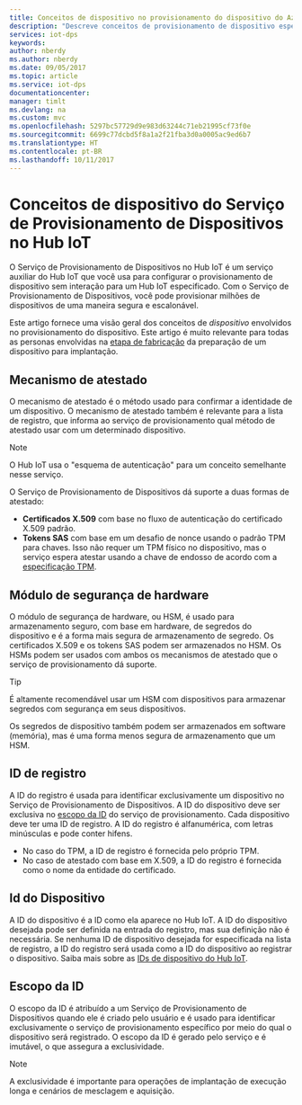 ```yaml
---
title: Conceitos de dispositivo no provisionamento do dispositivo do Azure | Microsoft Docs
description: "Descreve conceitos de provisionamento de dispositivo específicos para dispositivos com o Serviço de Provisionamento de Dispositivos e o Hub IoT"
services: iot-dps
keywords: 
author: nberdy
ms.author: nberdy
ms.date: 09/05/2017
ms.topic: article
ms.service: iot-dps
documentationcenter: 
manager: timlt
ms.devlang: na
ms.custom: mvc
ms.openlocfilehash: 5297bc57729d9e983d63244c71eb21995cf73f0e
ms.sourcegitcommit: 6699c77dcbd5f8a1a2f21fba3d0a0005ac9ed6b7
ms.translationtype: HT
ms.contentlocale: pt-BR
ms.lasthandoff: 10/11/2017
---
```

# <a name="iot-hub-device-provisioning-service-device-concepts"></a>Conceitos de dispositivo do Serviço de Provisionamento de Dispositivos no Hub IoT

O Serviço de Provisionamento de Dispositivos no Hub IoT é um serviço auxiliar do Hub IoT que você usa para configurar o provisionamento de dispositivo sem interação para um Hub IoT especificado. Com o Serviço de Provisionamento de Dispositivos, você pode provisionar milhões de dispositivos de uma maneira segura e escalonável.

Este artigo fornece uma visão geral dos conceitos de *dispositivo* envolvidos no provisionamento do dispositivo. Este artigo é muito relevante para todas as personas envolvidas na [etapa de fabricação](about-iot-dps.md#manufacturing-step) da preparação de um dispositivo para implantação.

## <a name="attestation-mechanism"></a>Mecanismo de atestado

O mecanismo de atestado é o método usado para confirmar a identidade de um dispositivo. O mecanismo de atestado também é relevante para a lista de registro, que informa ao serviço de provisionamento qual método de atestado usar com um determinado dispositivo.

> [!NOTE]
> O Hub IoT usa o "esquema de autenticação" para um conceito semelhante nesse serviço.

O Serviço de Provisionamento de Dispositivos dá suporte a duas formas de atestado:
* **Certificados X.509** com base no fluxo de autenticação do certificado X.509 padrão.
* **Tokens SAS** com base em um desafio de nonce usando o padrão TPM para chaves. Isso não requer um TPM físico no dispositivo, mas o serviço espera atestar usando a chave de endosso de acordo com a [especificação TPM](https://trustedcomputinggroup.org/work-groups/trusted-platform-module/).

## <a name="hardware-security-module"></a>Módulo de segurança de hardware

O módulo de segurança de hardware, ou HSM, é usado para armazenamento seguro, com base em hardware, de segredos do dispositivo e é a forma mais segura de armazenamento de segredo. Os certificados X.509 e os tokens SAS podem ser armazenados no HSM. Os HSMs podem ser usados com ambos os mecanismos de atestado que o serviço de provisionamento dá suporte.

> [!TIP]
> É altamente recomendável usar um HSM com dispositivos para armazenar segredos com segurança em seus dispositivos.

Os segredos de dispositivo também podem ser armazenados em software (memória), mas é uma forma menos segura de armazenamento que um HSM.

## <a name="registration-id"></a>ID de registro

A ID do registro é usada para identificar exclusivamente um dispositivo no Serviço de Provisionamento de Dispositivos. A ID do dispositivo deve ser exclusiva no [escopo da ID](#id-scope) do serviço de provisionamento. Cada dispositivo deve ter uma ID de registro. A ID do registro é alfanumérica, com letras minúsculas e pode conter hifens.

* No caso do TPM, a ID de registro é fornecida pelo próprio TPM.
* No caso de atestado com base em X.509, a ID do registro é fornecida como o nome da entidade do certificado.

## <a name="device-id"></a>Id do Dispositivo

A ID do dispositivo é a ID como ela aparece no Hub IoT. A ID do dispositivo desejada pode ser definida na entrada do registro, mas sua definição não é necessária. Se nenhuma ID de dispositivo desejada for especificada na lista de registro, a ID do registro será usada como a ID do dispositivo ao registrar o dispositivo. Saiba mais sobre as [IDs de dispositivo do Hub IoT](../iot-hub/iot-hub-devguide-identity-registry.md).

## <a name="id-scope"></a>Escopo da ID

O escopo da ID é atribuído a um Serviço de Provisionamento de Dispositivos quando ele é criado pelo usuário e é usado para identificar exclusivamente o serviço de provisionamento específico por meio do qual o dispositivo será registrado. O escopo da ID é gerado pelo serviço e é imutável, o que assegura a exclusividade.

> [!NOTE]
> A exclusividade é importante para operações de implantação de execução longa e cenários de mesclagem e aquisição.
